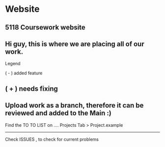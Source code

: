 # Website
5118 Coursework website
----------------------------
Hi guy, this is where we are placing all of our work.
----------------------------
Legend

( - ) added feature

( + ) needs fixing
---------------------------
Upload work as a branch, therefore it can be reviewed and added to the Main :)
---------------------------

Find the TO TO LIST on ....
Projects Tab > Project.example

---------------------------

Check ISSUES , to check for current problems

